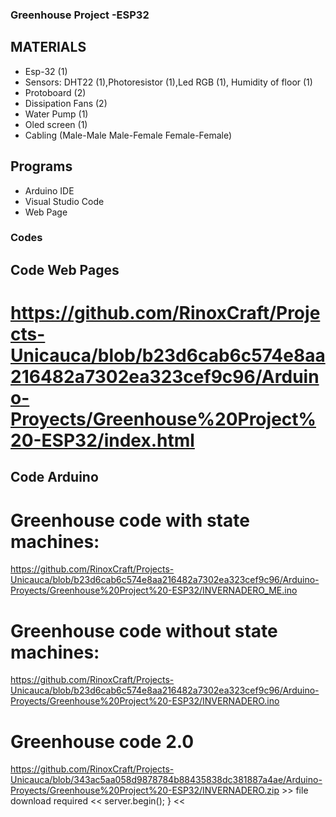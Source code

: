 ### Greenhouse Project -ESP32
## MATERIALS
* Esp-32 (1)
* Sensors: DHT22 (1),Photoresistor (1),Led RGB (1), Humidity of floor (1)
* Protoboard (2)
* Dissipation Fans (2)
* Water Pump (1)
* Oled screen (1)
* Cabling (Male-Male Male-Female Female-Female)
## Programs
* Arduino IDE
* Visual Studio Code
* Web Page
### Codes
## Code Web Pages
# https://github.com/RinoxCraft/Projects-Unicauca/blob/b23d6cab6c574e8aa216482a7302ea323cef9c96/Arduino-Proyects/Greenhouse%20Project%20-ESP32/index.html 
 
## Code Arduino
# Greenhouse code with state machines:
https://github.com/RinoxCraft/Projects-Unicauca/blob/b23d6cab6c574e8aa216482a7302ea323cef9c96/Arduino-Proyects/Greenhouse%20Project%20-ESP32/INVERNADERO_ME.ino
# Greenhouse code without state machines:
https://github.com/RinoxCraft/Projects-Unicauca/blob/b23d6cab6c574e8aa216482a7302ea323cef9c96/Arduino-Proyects/Greenhouse%20Project%20-ESP32/INVERNADERO.ino 
# Greenhouse code 2.0
https://github.com/RinoxCraft/Projects-Unicauca/blob/343ac5aa058d9878784b88435838dc381887a4ae/Arduino-Proyects/Greenhouse%20Project%20-ESP32/INVERNADERO.zip >> file download required << 
  server.begin();
} <<
